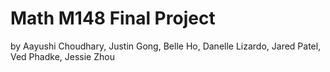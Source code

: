 # Math M148 Final Project
by Aayushi Choudhary, Justin Gong, Belle Ho, Danelle Lizardo, Jared Patel, Ved Phadke, Jessie Zhou
